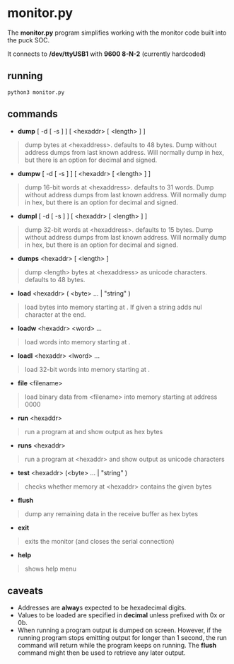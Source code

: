monitor.py
==========

The **monitor.py** program simplifies working with the monitor code
built into the puck SOC.

It connects to **/dev/ttyUSB1** with **9600 8-N-2** (currently hardcoded)

running
-------

	python3 monitor.py

commands
--------

- **dump** \[ -d \[ -s \] \] \[ \<hexaddr\> \[ \<length\> \] \]

>dump <length> bytes at \<hexaddress\>. defaults to 48 bytes. Dump without address dumps from last known address. Will normally dump in hex, but there is an option for decimal and signed.

- **dumpw** \[ -d \[ -s \] \] \[ \<hexaddr\> \[ \<length\> \] \]

>dump <length> 16-bit words at \<hexaddress\>. defaults to 31 words. Dump without address dumps from last known address. Will normally dump in hex, but there is an option for decimal and signed.

- **dumpl** \[ -d \[ -s \] \] \[ \<hexaddr\> \[ \<length\> \] \]

>dump <length> 32-bit words at \<hexaddress\>. defaults to 15 bytes. Dump without address dumps from last known address. Will normally dump in hex, but there is an option for decimal and signed.

- **dumps** \<hexaddr\> \[ \<length\> \]

>dump \<length\> bytes at \<hexaddress\> as unicode characters. defaults to 48 bytes.

- **load** \<hexaddr\> ( \<byte\> ... | "string" )

>load bytes into memory starting at <hexaddress>. If given a string adds nul character at the end. 

- **loadw** \<hexaddr\> \<word\> ...

>load words into memory starting at <hexaddress>. 

- **loadl** \<hexaddr\> \<lword\> ...

>load 32-bit words into memory starting at <hexaddress>.

- **file** \<filename\>

>load binary data from \<filename\> into memory starting at address 0000

- **run** \<hexaddr\>

>run a program at <hexaddr> and show output as hex bytes

- **runs** \<hexaddr\>

>run a program at \<hexaddr\> and show output as unicode characters

- **test** \<hexaddr\> (\<byte\> ... | "string" )

>checks whether memory at \<hexaddr\> contains the given bytes

- **flush**

>dump any remaining data in the receive buffer as hex bytes

- **exit**

>exits the monitor (and closes the serial connection)

- **help**

>shows help menu

caveats
-------

- Addresses are **alway**s expected to be hexadecimal digits.
- Values to be loaded are specified in **decimal** unless prefixed with 0x or 0b.
- When running a program output is dumped on screen. However, if the
 running program stops emitting output for longer than 1 second, the run
 command will return while the program keeps on running. The **flush** command
 might then be used to retrieve any later output.

 
